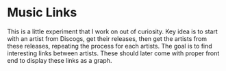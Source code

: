 # Music Links

This is a little experiment that I work on out of curiosity. Key idea is to start with an artist from Discogs, get their releases, 
then get the artists from these releases, repeating the process for each artists. The goal is to find interesting links between 
artists. These should later come with proper front end to display these links as a graph.
